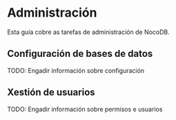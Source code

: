 # Administración

Esta guía cobre as tarefas de administración de NocoDB.

## Configuración de bases de datos

TODO: Engadir información sobre configuración

## Xestión de usuarios

TODO: Engadir información sobre permisos e usuarios
